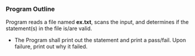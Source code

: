 ### Program Outline

Program reads a file named **ex.txt**, scans the input, and determines if the statement(s) in the file is/are valid.

* The Program shall print out the statement and print a pass/fail. Upon failure, print out why it failed.